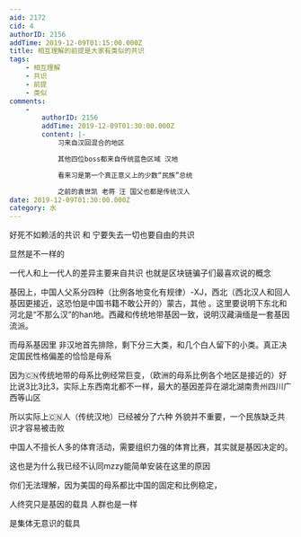 ```yaml
---
aid: 2172
cid: 4
authorID: 2156
addTime: 2019-12-09T01:15:00.000Z
title: 相互理解的前提是大家有类似的共识
tags:
    - 相互理解
    - 共识
    - 前提
    - 类似
comments:
    -
        authorID: 2156
        addTime: 2019-12-09T01:30:00.000Z
        content: |-
            习来自汉回混合的地区

            其他四位boss都来自传统蓝色区域 汉地

            看来习是第一个真正意义上的少数“民族”总统

            之前的袁世凯 老蒋 汪 国父也都是传统汉人
date: 2019-12-09T01:30:00.000Z
category: 水
---
```


好死不如赖活的共识 和 宁要失去一切也要自由的共识

显然是不一样的

一代人和上一代人的差异主要来自共识 也就是区块链骗子们最喜欢说的概念

基因上，中国人父系分四种（比例各地变化有规律）-XJ，西北（西北汉人和回人基因更接近，这恐怕是中国书籍不敢公开的）蒙古，其他 。这里要说明下东北和河北是“不那么汉”的han地。西藏和传统地带基因一致，说明汉藏滇缅是一套基因流派。

而母系基因里 非汉地首先排除，剩下分三大类，和几个白人留下的小类。真正决定国民性格偏差的恰恰是母系

因为🇨🇳传统地带的母系比例经常巨变，（欧洲的母系比例各个地区是接近的）好比说3比3比3，实际上东西南北都不一样，最大的基因差异在湖北湖南贵州四川广西等山区

所以实际上🇨🇳人（传统汉地）已经被分了六种 外貌并不重要，一个民族缺乏共识才容易被击败

中国人不擅长人多的体育活动，需要组织力强的体育比赛，其实就是基因决定的。

这也是为什么我已经不认同mzzy能简单安装在这里的原因

你们无法理解，因为美国的母系都比中国的固定和比例稳定，

人终究只是基因的载具 人群也是一样

是集体无意识的载具
